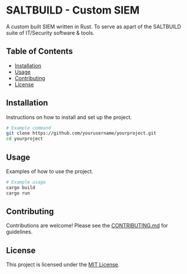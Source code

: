 # SALTBUILD - Custom SIEM

A custom built SIEM written in Rust. To serve as apart of the SALTBUILD suite of IT/Security software & tools.
## Table of Contents

- [Installation](#installation)
- [Usage](#usage)
- [Contributing](#contributing)
- [License](#license)

## Installation

Instructions on how to install and set up the project.

```bash
# Example command
git clone https://github.com/yourusername/yourproject.git
cd yourproject
```

## Usage

Examples of how to use the project.

```bash
# Example usage
cargo build
cargo run
```

## Contributing

Contributions are welcome! Please see the [CONTRIBUTING.md](CONTRIBUTING.md) for guidelines.

## License

This project is licensed under the [MIT License](LICENSE).